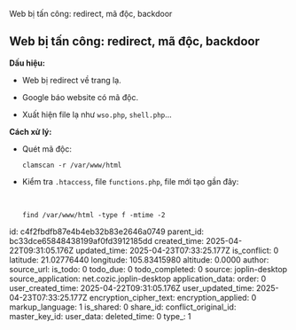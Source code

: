 Web bị tấn công: redirect, mã độc, backdoor

## **Web bị tấn công: redirect, mã độc, backdoor**

**Dấu hiệu:**

- Web bị redirect về trang lạ.
    
- Google báo website có mã độc.
    
- Xuất hiện file lạ như `wso.php`, `shell.php`...
    

**Cách xử lý:**

- Quét mã độc:
    
    `clamscan -r /var/www/html`
    
- Kiểm tra `.htaccess`, file `functions.php`, file mới tạo gần đây:
    
    &nbsp;
    
    `find /var/www/html -type f -mtime -2`

id: c4f2fbdfb87e4b4eb32b83e2646a0749
parent_id: bc33dce65848438199af0fd3912185dd
created_time: 2025-04-22T09:31:05.176Z
updated_time: 2025-04-23T07:33:25.177Z
is_conflict: 0
latitude: 21.02776440
longitude: 105.83415980
altitude: 0.0000
author: 
source_url: 
is_todo: 0
todo_due: 0
todo_completed: 0
source: joplin-desktop
source_application: net.cozic.joplin-desktop
application_data: 
order: 0
user_created_time: 2025-04-22T09:31:05.176Z
user_updated_time: 2025-04-23T07:33:25.177Z
encryption_cipher_text: 
encryption_applied: 0
markup_language: 1
is_shared: 0
share_id: 
conflict_original_id: 
master_key_id: 
user_data: 
deleted_time: 0
type_: 1
